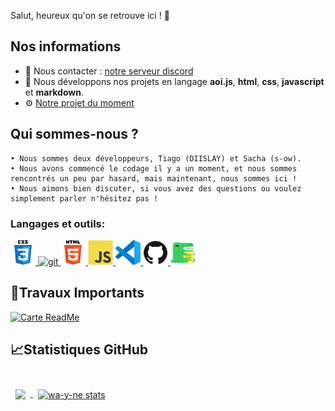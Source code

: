 Salut, heureux qu'on se retrouve ici ! :wave:

## Nos informations

- 🔭 Nous contacter : [notre serveur discord](https://discord.gg/7ESPrrR6XA)
- 🌱 Nous développons nos projets en langage **aoi.js**, **html**, **css**, **javascript** et **markdown**.
- ⚙️ [Notre projet du moment](https://wa-y-ne.github.io/)

## Qui sommes-nous ?
```
• Nous sommes deux développeurs, Tiago (DIISLAY) et Sacha (s-ow).
• Nous avons commencé le codage il y a un moment, et nous sommes rencontrés un peu par hasard, mais maintenant, nous sommes ici !
• Nous aimons bien discuter, si vous avez des questions ou voulez simplement parler n'hésitez pas !
```
<h3 align="left">Langages et outils: </h3>
<p align="left"> 
  <a href="https://www.w3schools.com/css/" target="_blank" rel="noreferrer"> 
    <img src="https://raw.githubusercontent.com/devicons/devicon/master/icons/css3/css3-original-wordmark.svg" alt="css3" width="40" height="40"/> 
  </a> 
  <a href="https://git-scm.com/" target="_blank" rel="noreferrer"> 
    <img src="https://www.vectorlogo.zone/logos/git-scm/git-scm-icon.svg" alt="git" width="40" height="40"/> 
  </a> 
  <a href="https://www.w3.org/html/" target="_blank" rel="noreferrer"> 
    <img src="https://raw.githubusercontent.com/devicons/devicon/master/icons/html5/html5-original-wordmark.svg" alt="html5" width="40" height="40"/> 
  </a> 
  <a href="https://developer.mozilla.org/en-US/docs/Web/JavaScript" target="_blank" rel="noreferrer"> 
    <img src="https://raw.githubusercontent.com/devicons/devicon/master/icons/javascript/javascript-original.svg" alt="javascript" width="40" height="40"/> 
  </a> 
  <a href="https://code.visualstudio.com/" target="_blank" rel="noreferrer"> 
    <img src="https://raw.githubusercontent.com/devicons/devicon/master/icons/vscode/vscode-original.svg" alt="vscode" width="40" height="40"/> 
  </a> 
  <a href="https://github.com/" target="_blank" rel="noreferrer"> 
    <img src="https://raw.githubusercontent.com/devicons/devicon/master/icons/github/github-original.svg" alt="vscode" width="40" height="40"/> 
  </a> 
  <a href="https://docusaurus.io/" target="_blank" rel="noreferrer">
        <img src="https://raw.githubusercontent.com/facebook/docusaurus/main/website/static/img/docusaurus.svg" alt="docusaurus" width="40" height="40"/> 
  </a>
</p>

## 🔬Travaux Importants
[![Carte ReadMe](https://github-readme-stats.vercel.app/api/pin/?username=wa-y-ne&repo=wa-y-ne.github.io&theme=discord_old_blurple&hide_border=true&bg_color=343942)](https://github.com/wa-y-ne/wa-y-ne.github.io)

## 📈Statistiques GitHub

<br>

<a href="https://github.com/wa-y-ne">
  <img align="center" style="margin:0.5rem" src="https://github-readme-stats.vercel.app/api/top-langs/?username=wa-y-ne&title_color=6377bd&text_color=c9cacc&icon_color=4AB197&bg_color=161b22&hide_border=true&layout=compact" />
</a>

<a href="https://github.com/wa-y-ne">
  <img align="center" style="margin:0.5rem" alt="wa-y-ne stats" src="https://github-readme-stats.vercel.app/api?username=wa-y-ne&show_icons=true&count_private=true&theme=discord_old_blurple&hide_border=true&bg_color=161b22"/></a>
</a>

<br>
